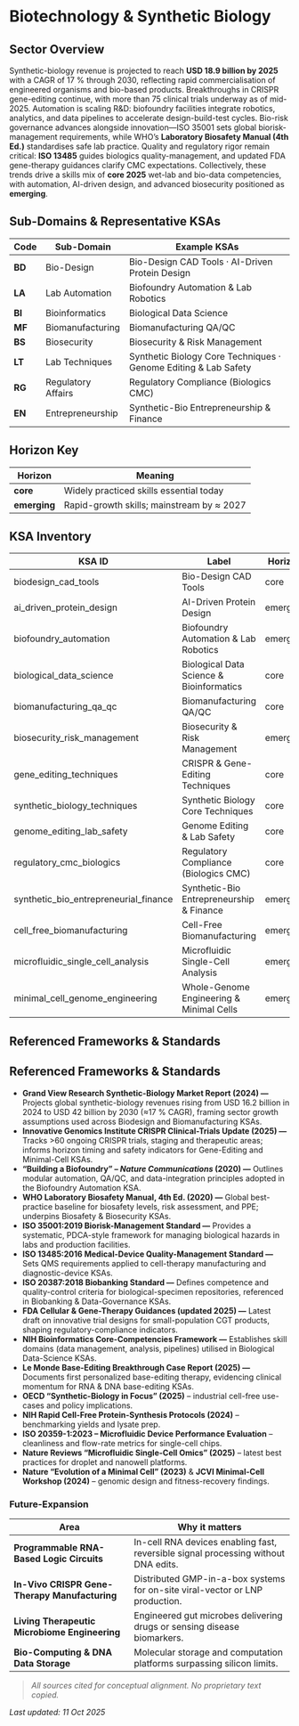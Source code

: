 # Biotechnology & Synthetic Biology

## Sector Overview  
Synthetic-biology revenue is projected to reach **USD 18.9 billion by 2025** with a CAGR of 17 % through 2030, reflecting rapid commercialisation of engineered organisms and bio-based products.  Breakthroughs in CRISPR gene-editing continue, with more than 75 clinical trials underway as of mid-2025.  Automation is scaling R&D: biofoundry facilities integrate robotics, analytics, and data pipelines to accelerate design-build-test cycles.  Bio-risk governance advances alongside innovation—ISO 35001 sets global biorisk-management requirements, while WHO’s **Laboratory Biosafety Manual (4th Ed.)** standardises safe lab practice.  Quality and regulatory rigor remain critical: **ISO 13485** guides biologics quality-management, and updated FDA gene-therapy guidances clarify CMC expectations.  Collectively, these trends drive a skills mix of **core 2025** wet-lab and bio-data competencies, with automation, AI-driven design, and advanced biosecurity positioned as **emerging**.

## Sub-Domains & Representative KSAs
| Code | Sub-Domain          | Example KSAs                                   |
|------|---------------------|-----------------------------------------------|
| **BD** | Bio-Design          | Bio-Design CAD Tools · AI-Driven Protein Design |
| **LA** | Lab Automation      | Biofoundry Automation & Lab Robotics          |
| **BI** | Bioinformatics      | Biological Data Science                       |
| **MF** | Biomanufacturing    | Biomanufacturing QA/QC                        |
| **BS** | Biosecurity         | Biosecurity & Risk Management                 |
| **LT** | Lab Techniques      | Synthetic Biology Core Techniques · Genome Editing & Lab Safety |
| **RG** | Regulatory Affairs  | Regulatory Compliance (Biologics CMC)         |
| **EN** | Entrepreneurship    | Synthetic-Bio Entrepreneurship & Finance      |

## Horizon Key
| Horizon        | Meaning                                                   |
|----------------|-----------------------------------------------------------|
| **core**  | Widely practiced skills essential today                   |
| **emerging**   | Rapid-growth skills; mainstream by ≈ 2027                 |

## KSA Inventory
| KSA ID                           | Label                                   | Horizon    |
|----------------------------------|-----------------------------------------|------------|
| biodesign_cad_tools              | Bio-Design CAD Tools                    | core  |
| ai_driven_protein_design         | AI-Driven Protein Design                | emerging   |
| biofoundry_automation            | Biofoundry Automation & Lab Robotics    | emerging   |
| biological_data_science          | Biological Data Science & Bioinformatics| core  |
| biomanufacturing_qa_qc           | Biomanufacturing QA/QC                  | core  |
| biosecurity_risk_management      | Biosecurity & Risk Management           | emerging   |
| gene_editing_techniques          | CRISPR & Gene-Editing Techniques        | core  |
| synthetic_biology_techniques     | Synthetic Biology Core Techniques       | core  |
| genome_editing_lab_safety        | Genome Editing & Lab Safety             | core  |
| regulatory_cmc_biologics         | Regulatory Compliance (Biologics CMC)   | core  |
| synthetic_bio_entrepreneurial_finance | Synthetic-Bio Entrepreneurship & Finance | emerging |
| cell_free_biomanufacturing         | Cell-Free Biomanufacturing                    | emerging |
| microfluidic_single_cell_analysis  | Microfluidic Single-Cell Analysis             | emerging |
| minimal_cell_genome_engineering    | Whole-Genome Engineering & Minimal Cells      | emerging |

## Referenced Frameworks & Standards
## Referenced Frameworks & Standards  

- **Grand View Research Synthetic-Biology Market Report (2024) —** Projects global synthetic-biology revenues rising from USD 16.2 billion in 2024 to USD 42 billion by 2030 (≈17 % CAGR), framing sector growth assumptions used across Biodesign and Biomanufacturing KSAs. 
- **Innovative Genomics Institute CRISPR Clinical-Trials Update (2025) —** Tracks >60 ongoing CRISPR trials, staging and therapeutic areas; informs horizon timing and safety indicators for Gene-Editing and Minimal-Cell KSAs.
- **“Building a Biofoundry” – *Nature Communications* (2020) —** Outlines modular automation, QA/QC, and data-integration principles adopted in the Biofoundry Automation KSA.
- **WHO Laboratory Biosafety Manual, 4th Ed. (2020) —** Global best-practice baseline for biosafety levels, risk assessment, and PPE; underpins Biosafety & Biosecurity KSAs.  
- **ISO 35001:2019 Biorisk-Management Standard —** Provides a systematic, PDCA-style framework for managing biological hazards in labs and production facilities.
- **ISO 13485:2016 Medical-Device Quality-Management Standard —** Sets QMS requirements applied to cell-therapy manufacturing and diagnostic-device KSAs. 
- **ISO 20387:2018 Biobanking Standard —** Defines competence and quality-control criteria for biological-specimen repositories, referenced in Biobanking & Data-Governance KSAs. 
- **FDA Cellular & Gene-Therapy Guidances (updated 2025) —** Latest draft on innovative trial designs for small-population CGT products, shaping regulatory-compliance indicators.
- **NIH Bioinformatics Core-Competencies Framework —** Establishes skill domains (data management, analysis, pipelines) utilised in Biological Data-Science KSAs.
- **Le Monde Base-Editing Breakthrough Case Report (2025) —** Documents first personalized base-editing therapy, evidencing clinical momentum for RNA & DNA base-editing KSAs.
- **OECD “Synthetic-Biology in Focus” (2025)** – industrial cell-free use-cases and policy implications.  
- **NIH Rapid Cell-Free Protein-Synthesis Protocols (2024)** – benchmarking yields and lysate prep.  
- **ISO 20359-1:2023 – Microfluidic Device Performance Evaluation** – cleanliness and flow-rate metrics for single-cell chips.  
- **Nature Reviews “Microfluidic Single-Cell Omics” (2025)** – latest best practices for droplet and nanowell platforms.  
- **Nature “Evolution of a Minimal Cell” (2023)** & **JCVI Minimal-Cell Workshop (2024)** – genomic design and fitness-recovery findings.  

### Future-Expansion  

| Area | Why it matters |
|------|----------------|
| **Programmable RNA-Based Logic Circuits** | In-cell RNA devices enabling fast, reversible signal processing without DNA edits. |
| **In-Vivo CRISPR Gene-Therapy Manufacturing** | Distributed GMP-in-a-box systems for on-site viral-vector or LNP production. |
| **Living Therapeutic Microbiome Engineering** | Engineered gut microbes delivering drugs or sensing disease biomarkers. |
| **Bio-Computing & DNA Data Storage** | Molecular storage and computation platforms surpassing silicon limits. |
 

> *All sources cited for conceptual alignment. No proprietary text copied.*

_Last updated: 11 Oct 2025_
